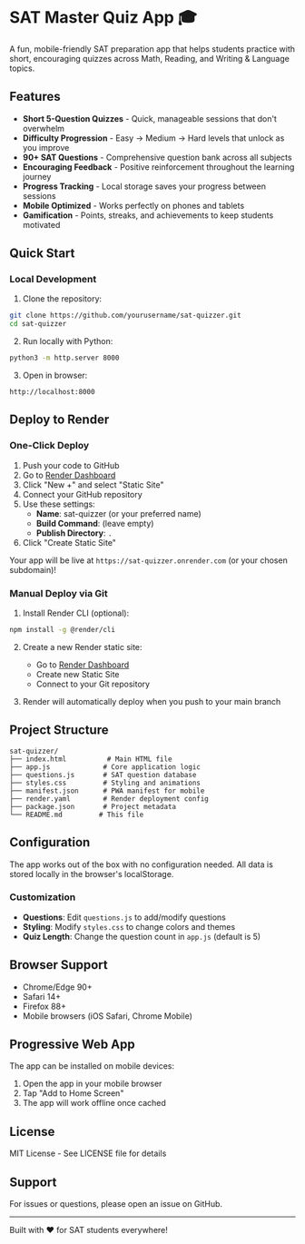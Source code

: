 # SAT Master Quiz App 🎓

A fun, mobile-friendly SAT preparation app that helps students practice with short, encouraging quizzes across Math, Reading, and Writing & Language topics.

## Features

- **Short 5-Question Quizzes** - Quick, manageable sessions that don't overwhelm
- **Difficulty Progression** - Easy → Medium → Hard levels that unlock as you improve
- **90+ SAT Questions** - Comprehensive question bank across all subjects
- **Encouraging Feedback** - Positive reinforcement throughout the learning journey
- **Progress Tracking** - Local storage saves your progress between sessions
- **Mobile Optimized** - Works perfectly on phones and tablets
- **Gamification** - Points, streaks, and achievements to keep students motivated

## Quick Start

### Local Development

1. Clone the repository:
```bash
git clone https://github.com/yourusername/sat-quizzer.git
cd sat-quizzer
```

2. Run locally with Python:
```bash
python3 -m http.server 8000
```

3. Open in browser:
```
http://localhost:8000
```

## Deploy to Render

### One-Click Deploy

1. Push your code to GitHub
2. Go to [Render Dashboard](https://dashboard.render.com)
3. Click "New +" and select "Static Site"
4. Connect your GitHub repository
5. Use these settings:
   - **Name**: sat-quizzer (or your preferred name)
   - **Build Command**: (leave empty)
   - **Publish Directory**: `.`
6. Click "Create Static Site"

Your app will be live at `https://sat-quizzer.onrender.com` (or your chosen subdomain)!

### Manual Deploy via Git

1. Install Render CLI (optional):
```bash
npm install -g @render/cli
```

2. Create a new Render static site:
   - Go to [Render Dashboard](https://dashboard.render.com)
   - Create new Static Site
   - Connect to your Git repository

3. Render will automatically deploy when you push to your main branch

## Project Structure

```
sat-quizzer/
├── index.html          # Main HTML file
├── app.js             # Core application logic
├── questions.js       # SAT question database
├── styles.css         # Styling and animations
├── manifest.json      # PWA manifest for mobile
├── render.yaml        # Render deployment config
├── package.json       # Project metadata
└── README.md         # This file
```

## Configuration

The app works out of the box with no configuration needed. All data is stored locally in the browser's localStorage.

### Customization

- **Questions**: Edit `questions.js` to add/modify questions
- **Styling**: Modify `styles.css` to change colors and themes
- **Quiz Length**: Change the question count in `app.js` (default is 5)

## Browser Support

- Chrome/Edge 90+
- Safari 14+
- Firefox 88+
- Mobile browsers (iOS Safari, Chrome Mobile)

## Progressive Web App

The app can be installed on mobile devices:
1. Open the app in your mobile browser
2. Tap "Add to Home Screen"
3. The app will work offline once cached

## License

MIT License - See LICENSE file for details

## Support

For issues or questions, please open an issue on GitHub.

---

Built with ❤️ for SAT students everywhere!